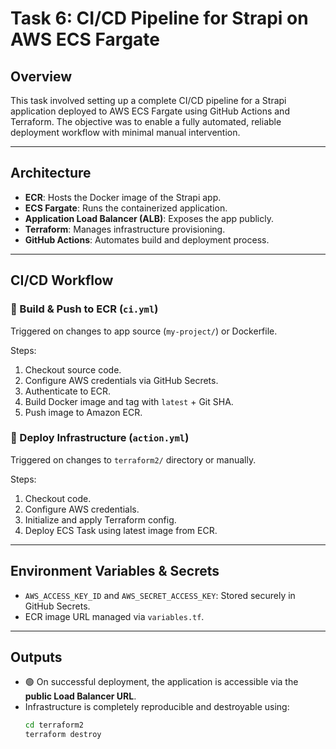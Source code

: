 # Task 6: CI/CD Pipeline for Strapi on AWS ECS Fargate

## Overview

This task involved setting up a complete CI/CD pipeline for a Strapi application deployed to AWS ECS Fargate using GitHub Actions and Terraform. The objective was to enable a fully automated, reliable deployment workflow with minimal manual intervention.

---

## Architecture

- **ECR**: Hosts the Docker image of the Strapi app.
- **ECS Fargate**: Runs the containerized application.
- **Application Load Balancer (ALB)**: Exposes the app publicly.
- **Terraform**: Manages infrastructure provisioning.
- **GitHub Actions**: Automates build and deployment process.

---

## CI/CD Workflow

### 🔧 Build & Push to ECR (`ci.yml`)
Triggered on changes to app source (`my-project/`) or Dockerfile.

Steps:
1. Checkout source code.
2. Configure AWS credentials via GitHub Secrets.
3. Authenticate to ECR.
4. Build Docker image and tag with `latest` + Git SHA.
5. Push image to Amazon ECR.

### 🚀 Deploy Infrastructure (`action.yml`)
Triggered on changes to `terraform2/` directory or manually.

Steps:
1. Checkout code.
2. Configure AWS credentials.
3. Initialize and apply Terraform config.
4. Deploy ECS Task using latest image from ECR.

---

## Environment Variables & Secrets

- `AWS_ACCESS_KEY_ID` and `AWS_SECRET_ACCESS_KEY`: Stored securely in GitHub Secrets.
- ECR image URL managed via `variables.tf`.

---

## Outputs

- 🟢 On successful deployment, the application is accessible via the **public Load Balancer URL**.
- Infrastructure is completely reproducible and destroyable using:
  ```bash
  cd terraform2
  terraform destroy
